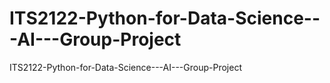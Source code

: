 # ITS2122-Python-for-Data-Science---AI---Group-Project
ITS2122-Python-for-Data-Science---AI---Group-Project
